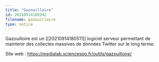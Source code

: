 ```yaml
---
title: "Gazouilloire"
id: 20210914180342
filename: gazouilloire
type: notice
---
```


Gazouilloire est un [[20210914180511]] logiciel serveur permettant de maintenir des collectes massives de données Twitter sur le long terme.

Site web : <https://medialab.sciencespo.fr/outils/gazouilloire/>

